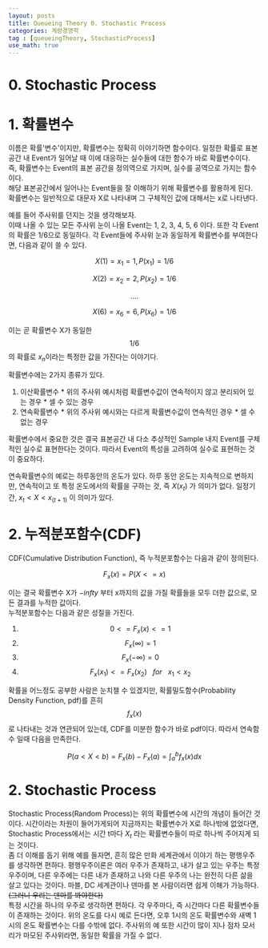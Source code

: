 ```yaml
---
layout: posts
title: Queueing Theory 0. Stochastic Process
categories: 계량경영학
tag : [queueingTheory, StochasticProcess]
use_math: true
---
```


# 0. Stochastic Process 

# 1. 확률변수 
  이름은 확률'변수'이지만, 확률변수는 정확히 이야기하면 함수이다. 일정한 확률로 표본공간 내 Event가 일어날 때 이에 대응하는 실수들에 대한 함수가 바로 확률변수이다. 즉, 확률변수는 Event의 표본 공간을 정의역으로 가지며, 실수를 공역으로 가지는 함수이다.  
  해당 표본공간에서 일어나는 Event들을 잘 이해하기 위해 확률변수를 활용하게 된다. 확률변수는 일반적으로 대문자 X로 나타내며 그 구체적인 값에 대해서는 x로 나타낸다.  


예를 들어 주사위를 던지는 것을 생각해보자.  
이때 나올 수 있는 모든 주사위 눈이 나올 Event는 1, 2, 3, 4, 5, 6 이다. 또한 각 Event의 확률은 1/6으로 동일하다. 각 Event들에 주사위 눈과 동일하게 확률변수를 부여한다면, 다음과 같이 쓸 수 있다.  


$$
X(1) = x_1 = 1, P(x_1) = 1/6
$$


$$
X(2) = x_2 = 2, P(x_2) = 1/6
$$


$$
....
$$


$$
X(6) = x_6 = 6, P(x_6) = 1/6
$$


  이는 곧 확률변수 X가 동일한 $$1/6$$의 확률로 $x_n$이라는 특정한 값을 가진다는 이야기다.  


  확률변수에는 2가지 종류가 있다. 
  1. 이산확률변수
    * 위의 주사위 예시처럼 확률변수값이 연속적이지 않고 분리되어 있는 경우
    * 셀 수 있는 경우 
  2. 연속확률변수
    * 위의 주사위 예시와는 다르게 확률변수값이 연속적인 경우 
    * 셀 수 없는 경우

  확률변수에서 중요한 것은 결국 표본공간 내 다소 추상적인 Sample 내지 Event를 구체적인 실수로 표현한다는 것이다. 따라서 Event의 특성을 고려하여 실수로 표현하는 것이 중요하다.  


  연속확률변수의 예로는 하루동안의 온도가 있다. 하루 동안 온도는 지속적으로 변하지만, 연속적이고 또 특정 온도에서의 확률을 구하는 것, 즉 $X(x_t)$ 가 의미가 없다. 일정기간, ${x_t < X < x_(t+1)}$ 이 의미가 있다. 



# 2. 누적분포함수(CDF)
CDF(Cumulative Distribution Function), 즉 누적분포함수는 다음과 같이 정의된다. 

$$
F_x(x) = P(X <= x)
$$

  이는 결국 확률변수 X가 $-infty$ 부터 x까지의 값을 가질 확률들을 모두 더한 값으로, 모든 결과를 누적한 값이다.  
  누적분포함수는 다음과 같은 성질을 가진다. 
  1. $$0 <= F_x(x) <= 1$$
  2. $$F_x(\infty) = 1$$
  3. $$F_x(-\infty) = 0 $$
  4. $$F_x(x_1) <= F_x(x_2) \ \ \ for \ \ \ x_1 < x_2 $$

  확률을 어느정도 공부한 사람은 눈치챌 수 있겠지만, 확률밀도함수(Probability Density Function, pdf)를 흔히 $$f_x(x)$$ 로 나타내는 것과 연관되어 있는데, CDF를 미분한 함수가 바로 pdf이다. 따라서 연속함수 일때 다음을 만족한다. 

$$
P(a < X < b) = F_x(b) - F_x(a) = \int_a^b f_x(x)dx
$$


# 2. Stochastic Process

  Stochastic Process(Random Process)는 위의 확률변수에 시간의 개념이 들어간 것이다. 시간이라는 차원이 들어가게되어 지금까지는 확률변수가 X로 하나밖에 없었다면, Stochastic Process에서는 시간 t마다 $X_t$ 라는 확률변수들이 따로 하나씩 주어지게 되는 것이다.  
  좀 더 이해를 돕기 위해 예를 들자면, 흔히 많은 만화 세계관에서 이야기 하는 평행우주를 생각하면 편하다. 평행우주이론은 여러 우주가 존재하고, 내가 살고 있는 우주는 특정 우주이며, 다른 우주에는 다른 내가 존재하고 나와 다른 우주의 나는 완전히 다른 삶을 살고 있다는 것이다. 마블, DC 세계관이나 덴마를 본 사람이라면 쉽게 이해가 가능하다. ~~(그러니 우리는 덴마를 봐야한다)~~  
  특정 시간을 하나의 우주로 생각하면 편하다. 각 우주마다, 즉 시간마다 다른 확률변수들이 존재하는 것이다. 위의 온도를 다시 예로 든다면, 오후 1시의 온도 확률변수와 새벽 1시의 온도 확률변수는 다를 수밖에 없다. 주사위의 예 또한 시간이 많이 지나 점차 모서리가 마모된 주사위라면, 동일한 확률을 가질 수 없다.  
  
  
  



